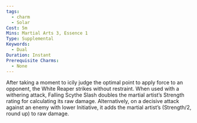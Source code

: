 ```yaml
---
tags:
  - charm
  - Solar
Cost: 5m
Mins: Martial Arts 3, Essence 1
Type: Supplemental
Keywords:
  - Dual
Duration: Instant
Prerequisite Charms:
  - None
---
```

After taking a moment to icily judge the optimal point to apply force to an opponent, the White Reaper strikes without restraint. When used with a withering attack, Falling Scythe Slash doubles the martial artist’s Strength rating for calculating its raw damage. Alternatively, on a decisive attack against an enemy with lower Initiative, it adds the martial artist’s (Strength/2, round up) to raw damage.